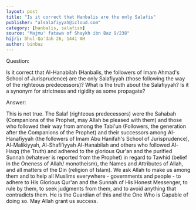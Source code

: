 ```yaml
---
layout: post
title: "Is it correct that Hanbalis are the only Salafis"
publisher: "alsalafiyyah@icloud.com"
category: [hanbalis, salafism]
source: "Majmu' fatawa of Shaykh ibn Baz 9/238"
hijri: Dhul-Qa'dah 26, 1441 AH
author: binbaz
---
```


Question:

Is it correct that Al-Hanabilah (Hanbalis, the followers of Imam Ahmad's School of Jurisprudence) are the only Salafiyyah (those following the way of the righteous predecessors)? What is the truth about the Salafiyyah? Is it a synonym for strictness and rigidity as some propagate? 

Answer:

This is not true. The Salaf (righteous predecessors) were the Sahabah (Companions of the Prophet, may Allah be pleased with them) and those who followed their way from among the Tabi'un (Followers, the generation after the Companions of the Prophet) and their successors among Al-Hanafiyyah (the followers of Imam Abu Hanifah's School of Jurisprudence), Al-Malikiyyah, Al-Shafi'iyyah Al-Hanabilah and others who followed Al-Haqq (the Truth) and adhered to the glorious Qur'an and the purified Sunnah (whatever is reported from the Prophet) in regard to Tawhid (belief in the Oneness of Allah/ monotheism), the Names and Attributes of Allah, and all matters of the Din (religion of Islam). We ask Allah to make us among them and to help all Muslims everywhere - governments and people - to adhere to His Glorious Qur'an and the Sunnah of His Honest Messenger, to rule by them, to seek judgments from them, and to avoid anything that contradicts them. He is the Guardian of this and the One Who is Capable of doing so. May Allah grant us success. 
 
